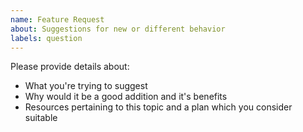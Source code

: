 ```yaml
---
name: Feature Request
about: Suggestions for new or different behavior
labels: question
---
```


Please provide details about:

* What you're trying to suggest
* Why would it be a good addition and it's benefits
* Resources pertaining to this topic and a plan which you consider suitable
